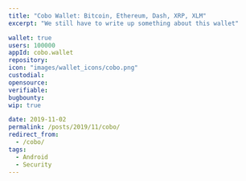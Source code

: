 ```yaml
---
title: "Cobo Wallet: Bitcoin, Ethereum, Dash, XRP, XLM"
excerpt: "We still have to write up something about this wallet"

wallet: true
users: 100000
appId: cobo.wallet
repository:
icon: "images/wallet_icons/cobo.png"
custodial:
opensource:
verifiable:
bugbounty:
wip: true

date: 2019-11-02
permalink: /posts/2019/11/cobo/
redirect_from:
  - /cobo/
tags:
  - Android
  - Security
---
```


